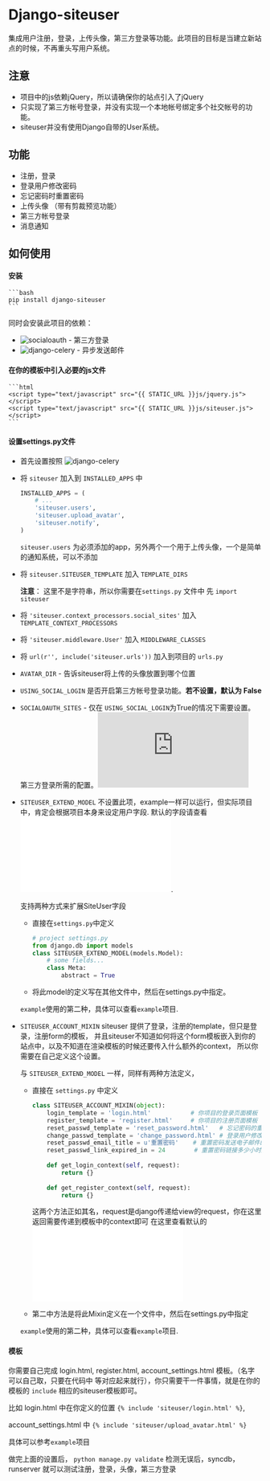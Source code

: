 # Django-siteuser

集成用户注册，登录，上传头像，第三方登录等功能。此项目的目标是当建立新站点的时候，不再重头写用户系统。


## 注意

*   项目中的js依赖jQuery，所以请确保你的站点引入了jQuery
*   只实现了第三方帐号登录，并没有实现一个本地帐号绑定多个社交帐号的功能。
*   siteuser并没有使用Django自带的User系统。


## 功能

*   注册，登录
*   登录用户修改密码
*   忘记密码时重置密码
*   上传头像 （带有剪裁预览功能）
*   第三方帐号登录
*   消息通知


## 如何使用

#### 安装

    ```bash
    pip install django-siteuser
    ```

同时会安装此项目的依赖：

*   ![socialoauth](https://github.com/yueyoum/social-oauth) - 第三方登录
*   ![django-celery](https://github.com/celery/django-celery) - 异步发送邮件



####  在你的模板中引入必要的js文件

    ```html
    <script type="text/javascript" src="{{ STATIC_URL }}js/jquery.js"></script>
    <script type="text/javascript" src="{{ STATIC_URL }}js/siteuser.js"></script>
    ```


#### 设置settings.py文件

*   首先设置按照 ![django-celery](https://github.com/celery/django-celery)

*   将 `siteuser` 加入到 `INSTALLED_APPS` 中
    ```python
    INSTALLED_APPS = (
        # ...
        'siteuser.users',
        'siteuser.upload_avatar',
        'siteuser.notify',
    )
    ```

    `siteuser.users` 为必须添加的app，另外两个一个用于上传头像，一个是简单的通知系统，可以不添加


*   将 `siteuser.SITEUSER_TEMPLATE` 加入 `TEMPLATE_DIRS`

    **注意**： 这里不是字符串，所以你需要在`settings.py` 文件中 先 `import siteuser`


*   将 `'siteuser.context_processors.social_sites'` 加入 `TEMPLATE_CONTEXT_PROCESSORS`
*   将 `'siteuser.middleware.User'` 加入 `MIDDLEWARE_CLASSES`
*   将 `url(r'', include('siteuser.urls'))` 加入到项目的 `urls.py` 
*   `AVATAR_DIR` - 告诉siteuser将上传的头像放置到哪个位置
*   `USING_SOCIAL_LOGIN` 是否开启第三方帐号登录功能。**若不设置，默认为 False**
*   `SOCIALOAUTH_SITES` - 仅在 `USING_SOCIAL_LOGIN`为True的情况下需要设置。第三方登录所需的配置。![见socialoauth文档](https://github.com/yueyoum/social-oauth/blob/master/doc.md#-settingspy)
*   `SITEUSER_EXTEND_MODEL`
    不设置此项，example一样可以运行，但实际项目中，肯定会根据项目本身来设定用户字段.
    默认的字段请查看 ![SiteUser](/siteuser/users/models.py#L108).
    
    支持两种方式来扩展SiteUser字段
    *   直接在`settings.py`中定义
    
        ```python
        # project settings.py
        from django.db import models
        class SITEUSER_EXTEND_MODEL(models.Model):
            # some fields...
            class Meta:
                abstract = True
        ```

    *   将此model的定义写在其他文件中，然后在settings.py中指定。
    
    `example`使用的第二种，具体可以查看`example`项目.

*   `SITEUSER_ACCOUNT_MIXIN`
    siteuser 提供了登录，注册的template，但只是登录，注册form的模板，
    并且siteuser不知道如何将这个form模板嵌入到你的站点中，以及不知道在渲染模板的时候还要传入什么额外的context，
    所以你需要在自己定义这个设置。
    
    与 `SITEUSER_EXTEND_MODEL` 一样，同样有两种方法定义，
    *   直接在 `settings.py` 中定义
    
        ```python
        class SITEUSER_ACCOUNT_MIXIN(object):
            login_template = 'login.html'           # 你项目的登录页面模板
            register_template = 'register.html'     # 你项目的注册页面模板
            reset_passwd_template = 'reset_password.html'   # 忘记密码的重置密码模板
            change_passwd_template = 'change_password.html' # 登录用户修改密码的模板
            reset_passwd_email_title = u'重置密码'    # 重置密码发送电子邮件的标题
            reset_passwd_link_expired_in = 24        # 重置密码链接多少小时后失效
            
            def get_login_context(self, request):
                return {}
                
            def get_register_context(self, request):
                return {}
        ```
        
        这两个方法正如其名，request是django传递给view的request，你在这里返回需要传递到模板中的context即可
        在这里查看默认的 ![SiteUserMixIn](/siteuser/users/views.py#L73)
        
    *   第二中方法是将此Mixin定义在一个文件中，然后在settings.py中指定
    
    `example`使用的第二种，具体可以查看`example`项目.


#### 模板

你需要自己完成 login.html, register.html, account_settings.html 模板。（名字可以自己取，只要在代码中
等对应起来就行），你只需要干一件事情，就是在你的模板的 `include` 相应的siteuser模板即可。

比如 login.html 中在你定义的位置 `{% include 'siteuser/login.html' %}`,

account_settings.html 中 `{% include 'siteuser/upload_avatar.html' %}`

具体可以参考`example`项目

做完上面的设置后， `python manage.py validate` 检测无误后，syncdb，runserver 就可以测试注册，登录，头像，第三方登录

